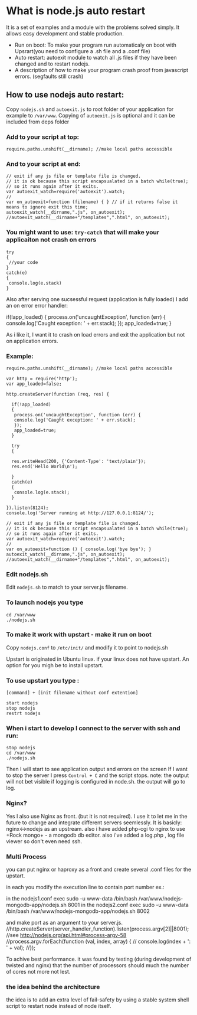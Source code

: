 # What is node.js auto restart
It is a set of examples and a module with the problems solved simply.
It allows easy development and stable production.

 - Run on boot:
   To make your program run automaticaly on boot with Upsrart(you need to configure a .sh file and a .conf file)
 - Auto restart:
   autoexit module to watch all .js files if they have been changed and to restart nodejs. 
 - A description of how to make your program crash proof from javascript errors. (segfaults still crash)


## How to use nodejs auto restart:
Copy `nodejs.sh` and `autoexit.js` to root folder of your application 
for example to `/var/www`. Copying of `autoexit.js` is optional and it can be included from deps folder

### Add to your script at top: 
    require.paths.unshift(__dirname); //make local paths accessible

### And to your script at end:

    // exit if any js file or template file is changed.
    // it is ok because this script encapsualated in a batch while(true);
    // so it runs again after it exits.
    var autoexit_watch=require('autoexit').watch;
    //
    var on_autoexit=function (filename) { } // if it returns false it means to ignore exit this time;  
    autoexit_watch(__dirname,".js", on_autoexit);
    //autoexit_watch(__dirname+"/templates",".html", on_autoexit);



### You might want to use: `try-catch` that will make your applicaiton not crash on errors
    try
    {
     //your code
    }
    catch(e)
    {
     console.log(e.stack)
    }

Also after serving one sucsessful request (application is fully loaded) I add an on error error handler:

 if(!app_loaded)
   {
    process.on('uncaughtException', function (err) {
      console.log('Caught exception: ' + err.stack);
    });
    app_loaded=true;
   }

As i like it, I want it to crash on load errors and exit the application but not on application errors.

### Example:
    require.paths.unshift(__dirname); //make local paths accessible
    
    var http = require('http');
    var app_loaded=false;

    http.createServer(function (req, res) {

      if(!app_loaded)
      {
       process.on('uncaughtException', function (err) {
       console.log('Caught exception: ' + err.stack);
       });
       app_loaded=true;
      }

      try
      {    

      res.writeHead(200, {'Content-Type': 'text/plain'});
      res.end('Hello World\n');
      
      }
      catch(e)
      {
       console.log(e.stack);
      }
      
    }).listen(8124);
    console.log('Server running at http://127.0.0.1:8124/');
    
    // exit if any js file or template file is changed.
    // it is ok because this script encapsualated in a batch while(true);
    // so it runs again after it exits.
    var autoexit_watch=require('autoexit').watch;
    //
    var on_autoexit=function () { console.log('bye bye'); } 
    autoexit_watch(__dirname,".js", on_autoexit);
    //autoexit_watch(__dirname+"/templates",".html", on_autoexit);




### Edit nodejs.sh
Edit `nodejs.sh` to match to your server.js filename.


### To launch nodejs you type
    cd /var/www
    ./nodejs.sh

### To make it work with upstart  - make it run on boot
Copy `nodejs.conf` to `/etc/init/`
and modify it to point to nodejs.sh

Upstart is originated in Ubuntu linux. if your linux does not have upstart. An option for you migh be to install upstart.

### To use upstart you type :

    [command] + [init filename without conf extention]

    start nodejs 
    stop nodejs
    restrt nodejs

### When i start to develop I connect to the server with ssh and run:

    stop nodejs
    cd /var/www
    ./nodejs.sh


Then I will start to see application output and errors on the screen
If I want to stop the server I press `Control + C`
and the script stops.
note: the output will not bet visible if logging is configured in node.sh. the output will go to log.

### Nginx?
Yes I also use Nginx as front. (but it is not required). I use it
to let me in the future to change and integrate different servers seemlessly.
It is  basicly:  nginx<->nodejs as an upstream.
also i have added php-cgi to nginx to use +Rock mongo+ - a mongodb db editor.
also i've added a log.php , log file viewer so don't even need ssh.


### Multi Process
you can put nginx or haproxy as a front and create several .conf files for the upstart.

in each you modify the execution line to contain port number ex.:

in the nodejs1.conf
    exec sudo -u www-data /bin/bash /var/www/nodejs-mongodb-app/nodejs.sh 8001
in the nodejs2.conf
    exec sudo -u www-data /bin/bash /var/www/nodejs-mongodb-app/nodejs.sh 8002

and make port as an argument to your server.js.
    //http.createServer(server_handler_function).listen(process.argv[2]||8001);
    //see http://nodejs.org/api.html#process-argv-58
    //process.argv.forEach(function (val, index, array) {
    //  console.log(index + ': ' + val);
    //});

To achive best performance. it was found by testing (during development of twisted and nginx) that the number of processors should much the number of cores not more not lest. 
   
### the idea behind the architecture 
the idea is to add an extra level of fail-safety by using a stable system shell script to restart node instead of node itself.
